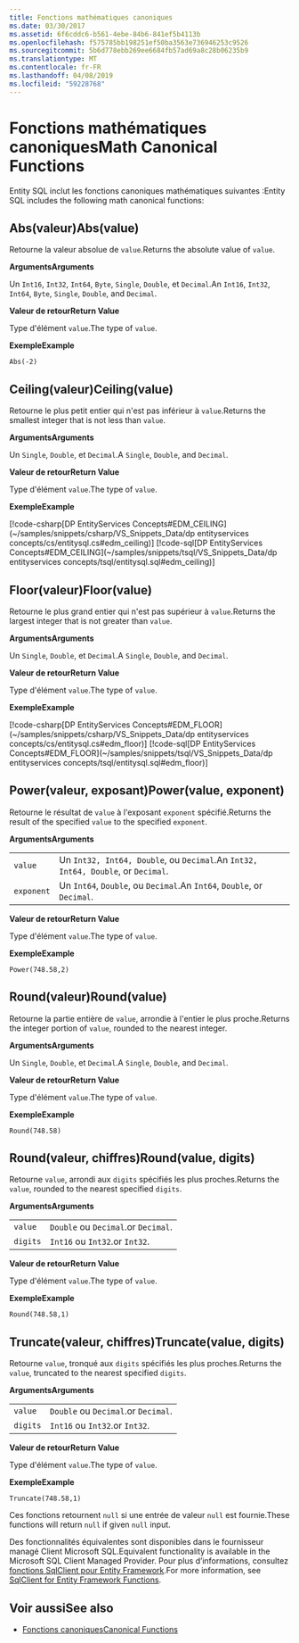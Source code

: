 ```yaml
---
title: Fonctions mathématiques canoniques
ms.date: 03/30/2017
ms.assetid: 6f6cddc6-b561-4ebe-84b6-841ef5b4113b
ms.openlocfilehash: f575785bb198251ef50ba3563e736946253c9526
ms.sourcegitcommit: 5b6d778ebb269ee6684fb57ad69a8c28b06235b9
ms.translationtype: MT
ms.contentlocale: fr-FR
ms.lasthandoff: 04/08/2019
ms.locfileid: "59228768"
---
```

# <a name="math-canonical-functions"></a><span data-ttu-id="c8b84-102">Fonctions mathématiques canoniques</span><span class="sxs-lookup"><span data-stu-id="c8b84-102">Math Canonical Functions</span></span>

<span data-ttu-id="c8b84-103">Entity SQL inclut les fonctions canoniques mathématiques suivantes :</span><span class="sxs-lookup"><span data-stu-id="c8b84-103">Entity SQL includes the following math canonical functions:</span></span>
  
## <a name="absvalue"></a><span data-ttu-id="c8b84-104">Abs(valeur)</span><span class="sxs-lookup"><span data-stu-id="c8b84-104">Abs(value)</span></span>

<span data-ttu-id="c8b84-105">Retourne la valeur absolue de `value`.</span><span class="sxs-lookup"><span data-stu-id="c8b84-105">Returns the absolute value of `value`.</span></span>

**<span data-ttu-id="c8b84-106">Arguments</span><span class="sxs-lookup"><span data-stu-id="c8b84-106">Arguments</span></span>**

<span data-ttu-id="c8b84-107">Un `Int16`, `Int32`, `Int64`, `Byte`, `Single`, `Double`, et `Decimal`.</span><span class="sxs-lookup"><span data-stu-id="c8b84-107">An `Int16`, `Int32`, `Int64`, `Byte`, `Single`, `Double`, and `Decimal`.</span></span>

**<span data-ttu-id="c8b84-108">Valeur de retour</span><span class="sxs-lookup"><span data-stu-id="c8b84-108">Return Value</span></span>**

<span data-ttu-id="c8b84-109">Type d'élément `value`.</span><span class="sxs-lookup"><span data-stu-id="c8b84-109">The type of `value`.</span></span>

**<span data-ttu-id="c8b84-110">Exemple</span><span class="sxs-lookup"><span data-stu-id="c8b84-110">Example</span></span>**

`Abs(-2)`

## <a name="ceilingvalue"></a><span data-ttu-id="c8b84-111">Ceiling(valeur)</span><span class="sxs-lookup"><span data-stu-id="c8b84-111">Ceiling(value)</span></span>

<span data-ttu-id="c8b84-112">Retourne le plus petit entier qui n'est pas inférieur à `value`.</span><span class="sxs-lookup"><span data-stu-id="c8b84-112">Returns the smallest integer that is not less than `value`.</span></span>

**<span data-ttu-id="c8b84-113">Arguments</span><span class="sxs-lookup"><span data-stu-id="c8b84-113">Arguments</span></span>**

<span data-ttu-id="c8b84-114">Un `Single`, `Double`, et `Decimal`.</span><span class="sxs-lookup"><span data-stu-id="c8b84-114">A `Single`, `Double`, and `Decimal`.</span></span>

**<span data-ttu-id="c8b84-115">Valeur de retour</span><span class="sxs-lookup"><span data-stu-id="c8b84-115">Return Value</span></span>**

<span data-ttu-id="c8b84-116">Type d'élément `value`.</span><span class="sxs-lookup"><span data-stu-id="c8b84-116">The type of `value`.</span></span>

**<span data-ttu-id="c8b84-117">Exemple</span><span class="sxs-lookup"><span data-stu-id="c8b84-117">Example</span></span>**

[!code-csharp[DP EntityServices Concepts#EDM_CEILING](~/samples/snippets/csharp/VS_Snippets_Data/dp entityservices concepts/cs/entitysql.cs#edm_ceiling)]
[!code-sql[DP EntityServices Concepts#EDM_CEILING](~/samples/snippets/tsql/VS_Snippets_Data/dp entityservices concepts/tsql/entitysql.sql#edm_ceiling)]

## <a name="floorvalue"></a><span data-ttu-id="c8b84-118">Floor(valeur)</span><span class="sxs-lookup"><span data-stu-id="c8b84-118">Floor(value)</span></span>

<span data-ttu-id="c8b84-119">Retourne le plus grand entier qui n'est pas supérieur à `value`.</span><span class="sxs-lookup"><span data-stu-id="c8b84-119">Returns the largest integer that is not greater than `value`.</span></span>

**<span data-ttu-id="c8b84-120">Arguments</span><span class="sxs-lookup"><span data-stu-id="c8b84-120">Arguments</span></span>**

<span data-ttu-id="c8b84-121">Un `Single`, `Double`, et `Decimal`.</span><span class="sxs-lookup"><span data-stu-id="c8b84-121">A `Single`, `Double`, and `Decimal`.</span></span>

**<span data-ttu-id="c8b84-122">Valeur de retour</span><span class="sxs-lookup"><span data-stu-id="c8b84-122">Return Value</span></span>**

<span data-ttu-id="c8b84-123">Type d'élément `value`.</span><span class="sxs-lookup"><span data-stu-id="c8b84-123">The type of `value`.</span></span>

**<span data-ttu-id="c8b84-124">Exemple</span><span class="sxs-lookup"><span data-stu-id="c8b84-124">Example</span></span>**

[!code-csharp[DP EntityServices Concepts#EDM_FLOOR](~/samples/snippets/csharp/VS_Snippets_Data/dp entityservices concepts/cs/entitysql.cs#edm_floor)]
[!code-sql[DP EntityServices Concepts#EDM_FLOOR](~/samples/snippets/tsql/VS_Snippets_Data/dp entityservices concepts/tsql/entitysql.sql#edm_floor)]

## <a name="powervalue-exponent"></a><span data-ttu-id="c8b84-125">Power(valeur, exposant)</span><span class="sxs-lookup"><span data-stu-id="c8b84-125">Power(value, exponent)</span></span>

<span data-ttu-id="c8b84-126">Retourne le résultat de `value` à l'exposant `exponent` spécifié.</span><span class="sxs-lookup"><span data-stu-id="c8b84-126">Returns the result of the specified `value` to the specified `exponent`.</span></span>

**<span data-ttu-id="c8b84-127">Arguments</span><span class="sxs-lookup"><span data-stu-id="c8b84-127">Arguments</span></span>**

|  |  |
|--|--|
|`value` | <span data-ttu-id="c8b84-128">Un `Int32, Int64, Double`, ou `Decimal`.</span><span class="sxs-lookup"><span data-stu-id="c8b84-128">An `Int32, Int64, Double`, or `Decimal`.</span></span> |
|`exponent` | <span data-ttu-id="c8b84-129">Un `Int64`, `Double`, ou `Decimal`.</span><span class="sxs-lookup"><span data-stu-id="c8b84-129">An `Int64`, `Double`, or `Decimal`.</span></span> |

**<span data-ttu-id="c8b84-130">Valeur de retour</span><span class="sxs-lookup"><span data-stu-id="c8b84-130">Return Value</span></span>**

<span data-ttu-id="c8b84-131">Type d'élément `value`.</span><span class="sxs-lookup"><span data-stu-id="c8b84-131">The type of `value`.</span></span>

**<span data-ttu-id="c8b84-132">Exemple</span><span class="sxs-lookup"><span data-stu-id="c8b84-132">Example</span></span>**

`Power(748.58,2)`

## <a name="roundvalue"></a><span data-ttu-id="c8b84-133">Round(valeur)</span><span class="sxs-lookup"><span data-stu-id="c8b84-133">Round(value)</span></span>

<span data-ttu-id="c8b84-134">Retourne la partie entière de `value`, arrondie à l'entier le plus proche.</span><span class="sxs-lookup"><span data-stu-id="c8b84-134">Returns the integer portion of `value`, rounded to the nearest integer.</span></span>

**<span data-ttu-id="c8b84-135">Arguments</span><span class="sxs-lookup"><span data-stu-id="c8b84-135">Arguments</span></span>**

<span data-ttu-id="c8b84-136">Un `Single`, `Double`, et `Decimal`.</span><span class="sxs-lookup"><span data-stu-id="c8b84-136">A `Single`, `Double`, and `Decimal`.</span></span>

**<span data-ttu-id="c8b84-137">Valeur de retour</span><span class="sxs-lookup"><span data-stu-id="c8b84-137">Return Value</span></span>**

<span data-ttu-id="c8b84-138">Type d'élément `value`.</span><span class="sxs-lookup"><span data-stu-id="c8b84-138">The type of `value`.</span></span>

**<span data-ttu-id="c8b84-139">Exemple</span><span class="sxs-lookup"><span data-stu-id="c8b84-139">Example</span></span>**

`Round(748.58)`

## <a name="roundvalue-digits"></a><span data-ttu-id="c8b84-140">Round(valeur, chiffres)</span><span class="sxs-lookup"><span data-stu-id="c8b84-140">Round(value, digits)</span></span>

<span data-ttu-id="c8b84-141">Retourne `value`, arrondi aux `digits` spécifiés les plus proches.</span><span class="sxs-lookup"><span data-stu-id="c8b84-141">Returns the `value`, rounded to the nearest specified `digits`.</span></span>

**<span data-ttu-id="c8b84-142">Arguments</span><span class="sxs-lookup"><span data-stu-id="c8b84-142">Arguments</span></span>**

|  |  |
|--|--|
|`value`|`Double` <span data-ttu-id="c8b84-143">ou `Decimal`.</span><span class="sxs-lookup"><span data-stu-id="c8b84-143">or `Decimal`.</span></span>|
|`digits`|`Int16` <span data-ttu-id="c8b84-144">ou `Int32`.</span><span class="sxs-lookup"><span data-stu-id="c8b84-144">or `Int32`.</span></span>|

**<span data-ttu-id="c8b84-145">Valeur de retour</span><span class="sxs-lookup"><span data-stu-id="c8b84-145">Return Value</span></span>**

<span data-ttu-id="c8b84-146">Type d'élément `value`.</span><span class="sxs-lookup"><span data-stu-id="c8b84-146">The type of `value`.</span></span>

**<span data-ttu-id="c8b84-147">Exemple</span><span class="sxs-lookup"><span data-stu-id="c8b84-147">Example</span></span>**

`Round(748.58,1)`

## <a name="truncatevalue-digits"></a><span data-ttu-id="c8b84-148">Truncate(valeur, chiffres)</span><span class="sxs-lookup"><span data-stu-id="c8b84-148">Truncate(value, digits)</span></span>

<span data-ttu-id="c8b84-149">Retourne `value`, tronqué aux `digits` spécifiés les plus proches.</span><span class="sxs-lookup"><span data-stu-id="c8b84-149">Returns the `value`, truncated to the nearest specified `digits`.</span></span>

**<span data-ttu-id="c8b84-150">Arguments</span><span class="sxs-lookup"><span data-stu-id="c8b84-150">Arguments</span></span>**

|  |  |
|--|--|
|`value`|`Double` <span data-ttu-id="c8b84-151">ou `Decimal`.</span><span class="sxs-lookup"><span data-stu-id="c8b84-151">or `Decimal`.</span></span>|
|`digits`|`Int16` <span data-ttu-id="c8b84-152">ou `Int32`.</span><span class="sxs-lookup"><span data-stu-id="c8b84-152">or `Int32`.</span></span>|

**<span data-ttu-id="c8b84-153">Valeur de retour</span><span class="sxs-lookup"><span data-stu-id="c8b84-153">Return Value</span></span>**

<span data-ttu-id="c8b84-154">Type d'élément `value`.</span><span class="sxs-lookup"><span data-stu-id="c8b84-154">The type of `value`.</span></span>

**<span data-ttu-id="c8b84-155">Exemple</span><span class="sxs-lookup"><span data-stu-id="c8b84-155">Example</span></span>**

`Truncate(748.58,1)`  
  
 <span data-ttu-id="c8b84-156">Ces fonctions retournent `null` si une entrée de valeur `null` est fournie.</span><span class="sxs-lookup"><span data-stu-id="c8b84-156">These functions will return `null` if given `null` input.</span></span>  
  
 <span data-ttu-id="c8b84-157">Des fonctionnalités équivalentes sont disponibles dans le fournisseur managé Client Microsoft SQL.</span><span class="sxs-lookup"><span data-stu-id="c8b84-157">Equivalent functionality is available in the Microsoft SQL Client Managed Provider.</span></span> <span data-ttu-id="c8b84-158">Pour plus d’informations, consultez [fonctions SqlClient pour Entity Framework](../../../../../../docs/framework/data/adonet/ef/sqlclient-for-ef-functions.md).</span><span class="sxs-lookup"><span data-stu-id="c8b84-158">For more information, see [SqlClient for Entity Framework Functions](../../../../../../docs/framework/data/adonet/ef/sqlclient-for-ef-functions.md).</span></span>  
  
## <a name="see-also"></a><span data-ttu-id="c8b84-159">Voir aussi</span><span class="sxs-lookup"><span data-stu-id="c8b84-159">See also</span></span>

- [<span data-ttu-id="c8b84-160">Fonctions canoniques</span><span class="sxs-lookup"><span data-stu-id="c8b84-160">Canonical Functions</span></span>](../../../../../../docs/framework/data/adonet/ef/language-reference/canonical-functions.md)
